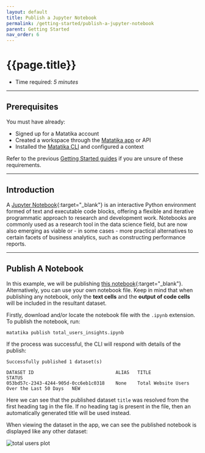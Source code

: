 ```yaml
---
layout: default
title: Publish a Jupyter Notebook
permalink: /getting-started/publish-a-jupyter-notebook
parent: Getting Started
nav_order: 6
---
```


# {{page.title}}

- Time required: _5 minutes_

---

## Prerequisites

You must have already:

- Signed up for a Matatika account
- Created a workspace through the [Matatika app]({{site.app_url}}) or API
- Installed the [Matatika CLI]({{site.baseurl}}/cli) and configured a context

Refer to the previous [Getting Started guides]({{site.baseurl}}/getting-started) if you are unsure of these requirements.

---

## Introduction

A [Jupyter Notebook](https://jupyter.readthedocs.io/en/latest/){:target="_blank"} is an interactive Python environment formed of text and executable code blocks, offering a flexible and iterative programmatic approach to research and development work. Notebooks are commonly used as a research tool in the data science field, but are now also emerging as viable or - in some cases - more practical alternatives to certain facets of business analytics, such as constructing performance reports.

---

## Publish A Notebook

In this example, we will be publishing [this notebook](https://github.com/Matatika/matatika-examples/tree/master/simple_cli_publish_notebook){:target="_blank"}. Alternatively, you can use your own notebook file. Keep in mind that when publishing any notebook, only the **text cells** and the **output of code cells** will be included in the resultant dataset.

Firstly, download and/or locate the notebook file with the `.ipynb` extension. To publish the notebook, run:

```bash
matatika publish total_users_insights.ipynb
```

If the process was successful, the CLI will respond with details of the publish:

```
Successfully published 1 dataset(s)

DATASET ID                              ALIAS   TITLE                                       STATUS
053bd57c-2343-4244-905d-0cc6eb1c0318    None    Total Website Users Over the Last 50 Days   NEW
```

Here we can see that the published dataset `title` was resolved from the first heading tag in the file. If no heading tag is present in the file, then an automatically generated title will be used instead.

When viewing the dataset in the app, we can see the published notebook is displayed like any other dataset:

![total users plot]({{site.baseurl}}/assets/img/app-published-dataset-notebook.png)
